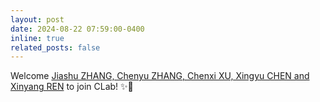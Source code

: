 ```yaml
---
layout: post
date: 2024-08-22 07:59:00-0400
inline: true
related_posts: false
---
```


Welcome [Jiashu ZHANG, Chenyu ZHANG, Chenxi XU, Xingyu CHEN and Xinyang REN](https://soldierchen.github.io/people/)  to join CLab! :sparkles::clap: